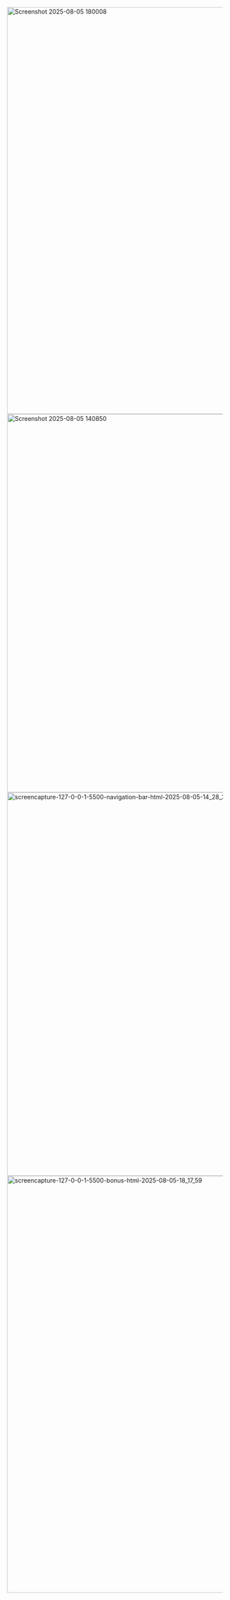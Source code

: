 
<img width="1870" height="950" alt="Screenshot 2025-08-05 180008" src="https://github.com/user-attachments/assets/9bda1a70-04b9-4e19-9fe9-1ba0e666840c" />
<img width="1898" height="883" alt="Screenshot 2025-08-05 140850" src="https://github.com/user-attachments/assets/05995731-b37b-4bd4-80b9-e951568cdd99" />
<img width="1910" height="895" alt="screencapture-127-0-0-1-5500-navigation-bar-html-2025-08-05-14_28_35" src="https://github.com/user-attachments/assets/5bdd1271-ad57-429e-8f3e-ef4eab42958d" />
<img width="1910" height="973" alt="screencapture-127-0-0-1-5500-bonus-html-2025-08-05-18_17_59" src="https://github.com/user-attachments/assets/2e509dcb-21c9-4bc5-86df-f6402dba10bc" />
